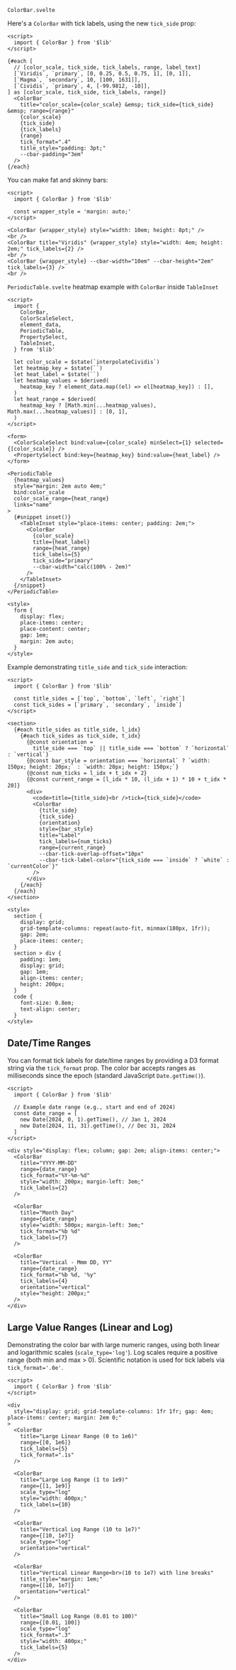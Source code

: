`ColorBar.svelte`

Here's a `ColorBar` with tick labels, using the new `tick_side` prop:

```svelte example stackblitz
<script>
  import { ColorBar } from '$lib'
</script>

{#each [
  // [color_scale, tick_side, tick_labels, range, label_text]
  [`Viridis`, `primary`, [0, 0.25, 0.5, 0.75, 1], [0, 1]],
  [`Magma`, `secondary`, 10, [100, 1631]],
  [`Cividis`, `primary`, 4, [-99.9812, -10]],
] as [color_scale, tick_side, tick_labels, range]}
  <ColorBar
    title="color_scale={color_scale} &emsp; tick_side={tick_side} &emsp; range={range}"
    {color_scale}
    {tick_side}
    {tick_labels}
    {range}
    tick_format=".4"
    title_style="padding: 3pt;"
    --cbar-padding="3em"
  />
{/each}
```

You can make fat and skinny bars:

```svelte example stackblitz
<script>
  import { ColorBar } from '$lib'

  const wrapper_style = 'margin: auto;'
</script>

<ColorBar {wrapper_style} style="width: 10em; height: 8pt;" />
<br />
<ColorBar title="Viridis" {wrapper_style} style="width: 4em; height: 2em;" tick_labels={2} />
<br />
<ColorBar {wrapper_style} --cbar-width="10em" --cbar-height="2em" tick_labels={3} />
<br />
```

`PeriodicTable.svelte` heatmap example with `ColorBar` inside `TableInset`

```svelte example stackblitz code_above
<script>
  import {
    ColorBar,
    ColorScaleSelect,
    element_data,
    PeriodicTable,
    PropertySelect,
    TableInset,
  } from '$lib'

  let color_scale = $state(`interpolateCividis`)
  let heatmap_key = $state(``)
  let heat_label = $state(``)
  let heatmap_values = $derived(
    heatmap_key ? element_data.map((el) => el[heatmap_key]) : [],
  )
  let heat_range = $derived(
    heatmap_key ? [Math.min(...heatmap_values), Math.max(...heatmap_values)] : [0, 1],
  )
</script>

<form>
  <ColorScaleSelect bind:value={color_scale} minSelect={1} selected={[color_scale]} />
  <PropertySelect bind:key={heatmap_key} bind:value={heat_label} />
</form>

<PeriodicTable
  {heatmap_values}
  style="margin: 2em auto 4em;"
  bind:color_scale
  color_scale_range={heat_range}
  links="name"
>
  {#snippet inset()}
    <TableInset style="place-items: center; padding: 2em;">
      <ColorBar
        {color_scale}
        title={heat_label}
        range={heat_range}
        tick_labels={5}
        tick_side="primary"
        --cbar-width="calc(100% - 2em)"
      />
    </TableInset>
  {/snippet}
</PeriodicTable>

<style>
  form {
    display: flex;
    place-items: center;
    place-content: center;
    gap: 1em;
    margin: 2em auto;
  }
</style>
```

Example demonstrating `title_side` and `tick_side` interaction:

```svelte example stackblitz
<script>
  import { ColorBar } from '$lib'

  const title_sides = [`top`, `bottom`, `left`, `right`]
  const tick_sides = [`primary`, `secondary`, `inside`]
</script>

<section>
  {#each title_sides as title_side, l_idx}
    {#each tick_sides as tick_side, t_idx}
      {@const orientation =
        title_side === `top` || title_side === `bottom` ? `horizontal` : `vertical`}
      {@const bar_style = orientation === `horizontal` ? `width: 150px; height: 20px;` : `width: 20px; height: 150px;`}
      {@const num_ticks = l_idx + t_idx + 2}
      {@const current_range = [l_idx * 10, (l_idx + 1) * 10 + t_idx * 20]}
      <div>
        <code>title={title_side}<br />tick={tick_side}</code>
        <ColorBar
          {title_side}
          {tick_side}
          {orientation}
          style={bar_style}
          title="Label"
          tick_labels={num_ticks}
          range={current_range}
          --cbar-tick-overlap-offset="10px"
          --cbar-tick-label-color="{tick_side === `inside` ? `white` : `currentColor`}"
        />
      </div>
    {/each}
  {/each}
</section>

<style>
  section {
    display: grid;
    grid-template-columns: repeat(auto-fit, minmax(180px, 1fr));
    gap: 2em;
    place-items: center;
  }
  section > div {
    padding: 1em;
    display: grid;
    gap: 1em;
    align-items: center;
    height: 200px;
  }
  code {
    font-size: 0.8em;
    text-align: center;
  }
</style>
```

## Date/Time Ranges

You can format tick labels for date/time ranges by providing a D3 format string via the `tick_format` prop. The color bar accepts ranges as milliseconds since the epoch (standard JavaScript `Date.getTime()`).

```svelte example stackblitz
<script>
  import { ColorBar } from '$lib'

  // Example date range (e.g., start and end of 2024)
  const date_range = [
    new Date(2024, 0, 1).getTime(), // Jan 1, 2024
    new Date(2024, 11, 31).getTime(), // Dec 31, 2024
  ]
</script>

<div style="display: flex; column; gap: 2em; align-items: center;">
  <ColorBar
    title="YYYY-MM-DD"
    range={date_range}
    tick_format="%Y-%m-%d"
    style="width: 200px; margin-left: 3em;"
    tick_labels={2}
  />

  <ColorBar
    title="Month Day"
    range={date_range}
    style="width: 500px; margin-left: 3em;"
    tick_format="%b %d"
    tick_labels={7}
  />

  <ColorBar
    title="Vertical - Mmm DD, YY"
    range={date_range}
    tick_format="%b %d, '%y"
    tick_labels={4}
    orientation="vertical"
    style="height: 200px;"
  />
</div>
```

## Large Value Ranges (Linear and Log)

Demonstrating the color bar with large numeric ranges, using both linear and logarithmic scales (`scale_type='log'`). Log scales require a positive range (both min and max > 0). Scientific notation is used for tick labels via `tick_format='.0e'`.

```svelte example stackblitz
<script>
  import { ColorBar } from '$lib'
</script>

<div
  style="display: grid; grid-template-columns: 1fr 1fr; gap: 4em; place-items: center; margin: 2em 0;"
>
  <ColorBar
    title="Large Linear Range (0 to 1e6)"
    range={[0, 1e6]}
    tick_labels={5}
    tick_format=".1s"
  />

  <ColorBar
    title="Large Log Range (1 to 1e9)"
    range={[1, 1e9]}
    scale_type="log"
    style="width: 400px;"
    tick_labels={10}
  />

  <ColorBar
    title="Vertical Log Range (10 to 1e7)"
    range={[10, 1e7]}
    scale_type="log"
    orientation="vertical"
  />

  <ColorBar
    title="Vertical Linear Range<br>(10 to 1e7) with line breaks"
    title_style="margin: 1em;"
    range={[10, 1e7]}
    orientation="vertical"
  />

  <ColorBar
    title="Small Log Range (0.01 to 100)"
    range={[0.01, 100]}
    scale_type="log"
    tick_format=".3"
    style="width: 400px;"
    tick_labels={5}
  />
</div>
```
